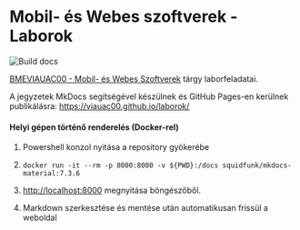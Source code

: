 # Mobil- és Webes szoftverek - Laborok

![Build docs](https://github.com/bmeviauac01/laborok/workflows/Build%20docs/badge.svg?branch=master)

[BMEVIAUAC00 - Mobil- és Webes Szoftverek](https://www.aut.bme.hu/Course/mobilesweb) tárgy laborfeladatai.

A jegyzetek MkDocs segítségével készülnek és GitHub Pages-en kerülnek publikálásra: <https://viauac00.github.io/laborok/>

#### Helyi gépen történő renderelés (Docker-rel)

1. Powershell konzol nyitása a repository gyökerébe

1. `docker run -it --rm -p 8000:8000 -v ${PWD}:/docs squidfunk/mkdocs-material:7.3.6`

1. <http://localhost:8000> megnyitása böngészőből.

1. Markdown szerkesztése és mentése után automatikusan frissül a weboldal
